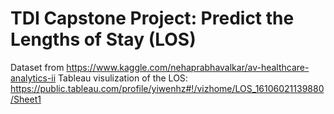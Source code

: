 # TDI Capstone Project: Predict the Lengths of Stay (LOS)
Dataset from https://www.kaggle.com/nehaprabhavalkar/av-healthcare-analytics-ii
Tableau visulization of the LOS: https://public.tableau.com/profile/yiwenhz#!/vizhome/LOS_16106021139880/Sheet1
